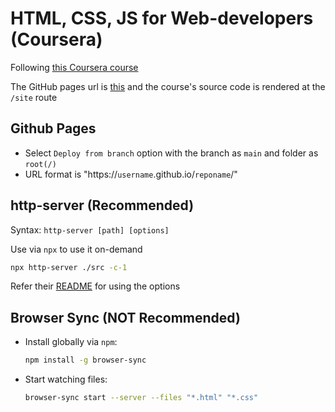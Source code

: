 # HTML, CSS, JS for Web-developers (Coursera)

Following [this Coursera course](https://www.coursera.org/learn/html-css-javascript-for-web-developers/)

The GitHub pages url is [this](https://datkumar.github.io/web-dev-coursera/) and the course's source code is rendered at the `/site` route

## Github Pages

- Select `Deploy from branch` option with the branch as `main` and folder as `root(/)`
- URL format is "https://`username`.github.io/`reponame`/"

## http-server (Recommended)

Syntax: `http-server [path] [options]`

Use via `npx` to use it on-demand

```sh
npx http-server ./src -c-1
```

Refer their [README](https://github.com/http-party/http-server#available-options) for using the options

## Browser Sync (NOT Recommended)

- Install globally via `npm`:

  ```sh
  npm install -g browser-sync
  ```

- Start watching files:

  ```sh
  browser-sync start --server --files "*.html" "*.css"
  ```
